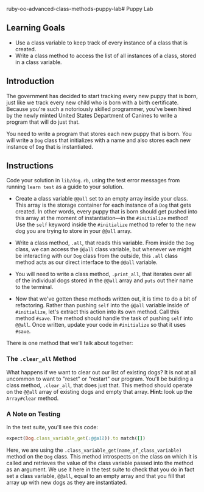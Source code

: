 ruby-oo-advanced-class-methods-puppy-lab# Puppy Lab

## Learning Goals

- Use a class variable to keep track of every instance of a class that is
  created.
- Write a class method to access the list of all instances of a class, stored in
  a class variable.

## Introduction

The government has decided to start tracking every new puppy that is born, just
like we track every new child who is born with a birth certificate. Because
you're such a notoriously skilled programmer, you've been hired by the newly
minted United States Department of Canines to write a program that will do just
that.

You need to write a program that stores each new puppy that is born. You will
write a `Dog` class that initializes with a name and also stores each new
instance of `Dog` that is instantiated.

## Instructions

Code your solution in `lib/dog.rb`, using the test error messages from running
`learn test` as a guide to your solution.

- Create a class variable `@@all` set to an empty array inside your class. This
  array is the storage container for each instance of a `Dog` that gets
  created. In other words, every puppy that is born should get pushed into this
  array at the moment of instantiation––in the `#initialize` method! Use the
  `self` keyword inside the `#initialize` method to refer to the new dog you are
  trying to store in your `@@all` array.

- Write a class method, `.all`, that reads this variable. From inside the `Dog`
  class, we can access the `@@all` class variable, but whenever we might be
  interacting with our `Dog` class from the outside, this `.all` class method acts
  as our direct interface to the `@@all` variable.

- You will need to write a class method, `.print_all`, that iterates over all of
  the individual dogs stored in the `@@all` array and `puts` out their name to the
  terminal.

- Now that we've gotten these methods written out, it is time to do a bit of
  refactoring. Rather than pushing `self` into the `@@all` variable inside of
  `#initialize`, let's extract this action into its own method. Call this method
  `#save`. The method should handle the task of pushing `self` into `@@all`.
  Once written, update your code in `#initialize` so that it uses `#save`.

There is one method that we'll talk about together:

### The `.clear_all` Method

What happens if we want to clear out our list of existing dogs? It is not at all
uncommon to want to "reset" or "restart" our program. You'll be building a class
method, `.clear_all`, that does just that. This method should operate on the
`@@all` array of existing dogs and empty that array. **Hint:** look up the
`Array#clear` method.

### A Note on Testing

In the test suite, you'll see this code:

```ruby
expect(Dog.class_variable_get(:@@all)).to match([])
```

Here, we are using the `.class_variable_get(name_of_class_variable)` method on
the `Dog` class. This method introspects on the class on which it is called and
retrieves the value of the class variable passed into the method as an argument.
We use it here in the test suite to check that you do in fact set a class
variable, `@@all`, equal to an empty array and that you fill that array up with
new dogs as they are instantiated.

